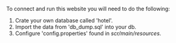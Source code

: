 To connect and run this website you will need to do the following:

1. Crate your own database called 'hotel'.
2. Import the data from 'db_dump.sql' into your db.
3. Configure 'config.properties' found in _scr/main/resources_.
